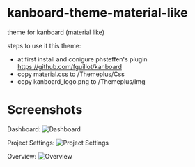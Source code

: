 # kanboard-theme-material-like
theme for kanboard (material like)

steps to use it this theme:
- at first install and conigure phsteffen's plugin https://github.com/fguillot/kanboard
- copy material.css to /Themeplus/Css
- copy kanboard_logo.png to /Themeplus/Img

# Screenshots
Dashboard:
![Dashboard](https://user-images.githubusercontent.com/4427908/30824753-d711138e-a230-11e7-8f26-7a370410fe94.png)

Project Settings:
![Project Settings](https://user-images.githubusercontent.com/4427908/30824817-0f0cee16-a231-11e7-911f-055e16607fdd.png)

Overview:
![Overview](https://user-images.githubusercontent.com/4427908/30824869-445bf422-a231-11e7-834d-24f55c09c872.png)

